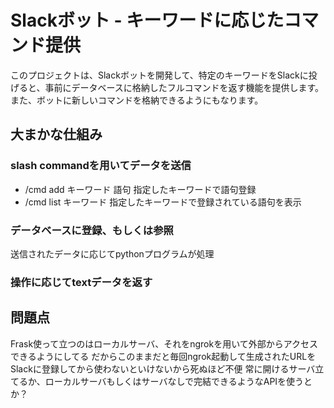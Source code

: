# Slackボット - キーワードに応じたコマンド提供

このプロジェクトは、Slackボットを開発して、特定のキーワードをSlackに投げると、事前にデータベースに格納したフルコマンドを返す機能を提供します。また、ボットに新しいコマンドを格納できるようにもなります。

## 大まかな仕組み
### slash commandを用いてデータを送信
- /cmd add キーワード 語句
  指定したキーワードで語句登録
- /cmd list キーワード
  指定したキーワードで登録されている語句を表示

### データベースに登録、もしくは参照
送信されたデータに応じてpythonプログラムが処理
### 操作に応じてtextデータを返す

## 問題点
Frask使って立つのはローカルサーバ、それをngrokを用いて外部からアクセスできるようにしてる
だからこのままだと毎回ngrok起動して生成されたURLをSlackに登録してから使わないといけないから死ぬほど不便
常に開けるサーバ立てるか、ローカルサーバもしくはサーバなしで完結できるようなAPIを使うとか？
